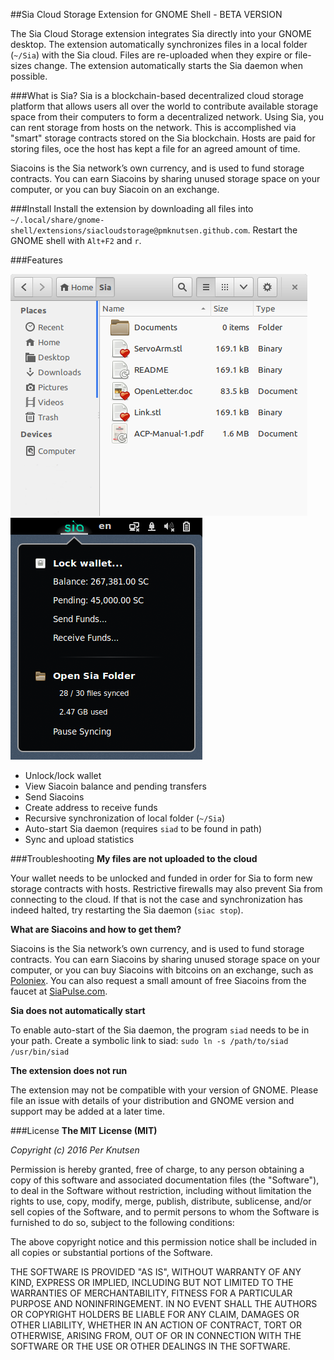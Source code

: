 ##Sia Cloud Storage Extension for GNOME Shell - BETA VERSION

The Sia Cloud Storage extension integrates Sia directly into your GNOME desktop. The extension automatically synchronizes files in a local folder (`~/Sia`) with the Sia cloud. Files are re-uploaded when they expire or file-sizes change. The extension automatically starts the Sia daemon when possible.

###What is Sia?
Sia is a blockchain-based decentralized cloud storage platform that allows users all over the world to contribute available storage space from their computers to form a decentralized network. Using Sia, you can rent storage from hosts on the network. This is accomplished via "smart" storage contracts stored on the Sia blockchain. Hosts are paid for storing files, oce the host has kept a file for an agreed amount of time.

Siacoins is the Sia network’s own currency, and is used to fund storage contracts. You can earn Siacoins by sharing unused storage space on your computer, or you can buy Siacoin on an exchange.

###Install
Install the extension by downloading all files into `~/.local/share/gnome-shell/extensions/siacloudstorage@pmknutsen.github.com`. Restart the GNOME shell with `Alt+F2` and `r`.

###Features

![Sia GNOME Extension](screenshot-2.png)   ![Sia GNOME Extension](screenshot.png)

* Unlock/lock wallet
* View Siacoin balance and pending transfers
* Send Siacoins
* Create address to receive funds
* Recursive synchronization of local folder (`~/Sia`)
* Auto-start Sia daemon (requires `siad` to be found in path)
* Sync and upload statistics

###Troubleshooting
**My files are not uploaded to the cloud**

Your wallet needs to be unlocked and funded in order for Sia to form new storage contracts with hosts. Restrictive firewalls may also prevent Sia from connecting to the cloud. If that is not the case and synchronization has indeed halted, try restarting the Sia daemon (`siac stop`).

**What are Siacoins and how to get them?**

Siacoins is the Sia network’s own currency, and is used to fund storage contracts. You can earn Siacoins by sharing unused storage space on your computer, or you can buy Siacoins with bitcoins on an exchange, such as [Poloniex](http://poloniex.com). You can also request a small amount of free Siacoins from the faucet at [SiaPulse.com](http://siapulse.com/page/faucet).

**Sia does not automatically start**

To enable auto-start of the Sia daemon, the program `siad` needs to be in your path. Create a symbolic link to siad:
`sudo ln -s /path/to/siad /usr/bin/siad`

**The extension does not run**

The extension may not be compatible with your version of GNOME. Please file an issue with details of your distribution and GNOME version and support may be added at a later time.


###License
**The MIT License (MIT)**

*Copyright (c) 2016 Per Knutsen*

Permission is hereby granted, free of charge, to any person obtaining a copy of this software and associated documentation files (the "Software"), to deal in the Software without restriction, including without limitation the rights to use, copy, modify, merge, publish, distribute, sublicense, and/or sell copies of the Software, and to permit persons to whom the Software is furnished to do so, subject to the following conditions:

The above copyright notice and this permission notice shall be included in all copies or substantial portions of the Software.

THE SOFTWARE IS PROVIDED "AS IS", WITHOUT WARRANTY OF ANY KIND, EXPRESS OR IMPLIED, INCLUDING BUT NOT LIMITED TO THE WARRANTIES OF MERCHANTABILITY, FITNESS FOR A PARTICULAR PURPOSE AND NONINFRINGEMENT. IN NO EVENT SHALL THE AUTHORS OR COPYRIGHT HOLDERS BE LIABLE FOR ANY CLAIM, DAMAGES OR OTHER LIABILITY, WHETHER IN AN ACTION OF CONTRACT, TORT OR OTHERWISE, ARISING FROM, OUT OF OR IN CONNECTION WITH THE SOFTWARE OR THE USE OR OTHER DEALINGS IN THE SOFTWARE.